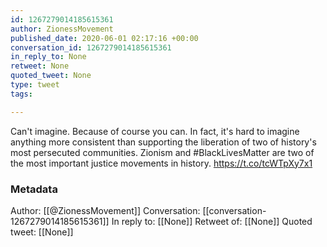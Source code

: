 ```yaml
---
id: 1267279014185615361
author: ZionessMovement
published_date: 2020-06-01 02:17:16 +00:00
conversation_id: 1267279014185615361
in_reply_to: None
retweet: None
quoted_tweet: None
type: tweet
tags:

---
```


Can't imagine.
Because of course you can. In fact, it's hard to imagine anything more consistent than supporting the liberation of two of history's most persecuted communities. Zionism and #BlackLivesMatter are two of the most important justice movements in history. https://t.co/tcWTpXy7x1

### Metadata

Author: [[@ZionessMovement]]
Conversation: [[conversation-1267279014185615361]]
In reply to: [[None]]
Retweet of: [[None]]
Quoted tweet: [[None]]
